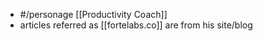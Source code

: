 - #/personage [[Productivity Coach]]
- articles referred as [[fortelabs.co]] are from his site/blog
